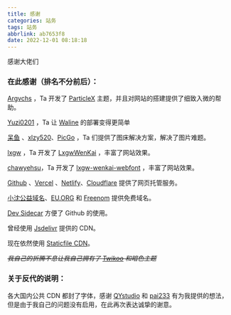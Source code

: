 ```yaml
---
title: 感谢
categories: 站务
tags: 站务
abbrlink: ab7653f8
date: 2022-12-01 08:18:18
---
```


感谢大佬们

<!-- more -->

### 在此感谢（排名不分前后）：
[Argvchs](https://github.com/argvchs) ，Ta 开发了 [ParticleX](https://github.com/argvchs/hexo-theme-particlex) 主题，并且对网站的搭建提供了细致入微的帮助。

[Yuzi0201](https://github.com/Yuzi0201) ，Ta 让 [Waline](https://github.com/walinejs/waline) 的部署变得更简单

[呆鱼](https://daiyu-233.top/) 、[xlzy520](https://github.com/xlzy520)、[PicGo](https://github.com/picgo) ，Ta 们提供了图床解决方案，解决了图片难题。

[lxgw](https://github.com/lxgw) ，Ta 开发了 [LxgwWenKai](https://github.com/lxgw/LxgwWenKai) ，丰富了网站效果。

[chawyehsu](https://github.com/chawyehsu)，Ta 开发了 [lxgw-wenkai-webfont](https://github.com/chawyehsu/lxgw-wenkai-webfont) ，丰富了网站效果。

[Github](https://github.com/) 、[Vercel](https://vercel.com/) 、[Netlify](https://www.netlify.com/)、[Cloudflare](https://cloudflare.net/home/default.aspx) 提供了网页托管服务。

[小沈公益域名](http://xszcd.top/)、[EU.ORG](https://nic.eu.org/) 和 [Freenom](https://www.freenom.com/) 提供免费域名。

[Dev Sidecar](https://github.com/docmirror/dev-sidecar) 方便了 Github 的使用。

曾经使用 [Jsdelivr](https://www.jsdelivr.com/) 提供的 CDN。

现在依然使用 [Staticfile CDN](http://www.staticfile.org/)。

~~*我自己的折腾不息让我自己拥有了 [Twikoo](https://github.com/twikoojs) 和暗色主题*~~

### 关于反代的说明：
各大国内公共 CDN 都封了字体，感谢 [QYstudio](https://www.qystu.cc/) 和 [pai233](https://blog.pai233.top/) 有为我提供的想法，但是由于我自己的问题没有启用，在此再次表达诚挚的谢意。